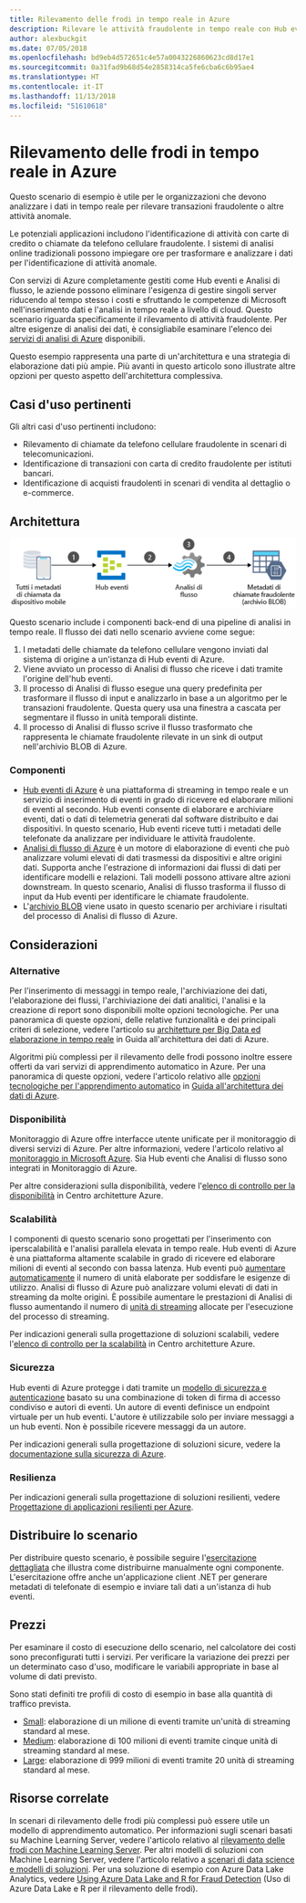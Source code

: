 ```yaml
---
title: Rilevamento delle frodi in tempo reale in Azure
description: Rilevare le attività fraudolente in tempo reale con Hub eventi e Analisi di flusso di Azure.
author: alexbuckgit
ms.date: 07/05/2018
ms.openlocfilehash: bd9eb4d572651c4e57a0043226860623cd8d17e1
ms.sourcegitcommit: 0a31fad9b68d54e2858314ca5fe6cba6c6b95ae4
ms.translationtype: HT
ms.contentlocale: it-IT
ms.lasthandoff: 11/13/2018
ms.locfileid: "51610618"
---
```

# <a name="real-time-fraud-detection-on-azure"></a>Rilevamento delle frodi in tempo reale in Azure

Questo scenario di esempio è utile per le organizzazioni che devono analizzare i dati in tempo reale per rilevare transazioni fraudolente o altre attività anomale.

Le potenziali applicazioni includono l'identificazione di attività con carte di credito o chiamate da telefono cellulare fraudolente. I sistemi di analisi online tradizionali possono impiegare ore per trasformare e analizzare i dati per l'identificazione di attività anomale.

Con servizi di Azure completamente gestiti come Hub eventi e Analisi di flusso, le aziende possono eliminare l'esigenza di gestire singoli server riducendo al tempo stesso i costi e sfruttando le competenze di Microsoft nell'inserimento dati e l'analisi in tempo reale a livello di cloud. Questo scenario riguarda specificamente il rilevamento di attività fraudolente. Per altre esigenze di analisi dei dati, è consigliabile esaminare l'elenco dei [servizi di analisi di Azure][product-category] disponibili.

Questo esempio rappresenta una parte di un'architettura e una strategia di elaborazione dati più ampie. Più avanti in questo articolo sono illustrate altre opzioni per questo aspetto dell'architettura complessiva.

## <a name="relevant-use-cases"></a>Casi d'uso pertinenti

Gli altri casi d'uso pertinenti includono:

* Rilevamento di chiamate da telefono cellulare fraudolente in scenari di telecomunicazioni.
* Identificazione di transazioni con carta di credito fraudolente per istituti bancari.
* Identificazione di acquisti fraudolenti in scenari di vendita al dettaglio o e-commerce.

## <a name="architecture"></a>Architettura

![Panoramica dell'architettura dei componenti di Azure in uno scenario di rilevamento delle frodi in tempo reale][architecture]

Questo scenario include i componenti back-end di una pipeline di analisi in tempo reale. Il flusso dei dati nello scenario avviene come segue:

1. I metadati delle chiamate da telefono cellulare vengono inviati dal sistema di origine a un'istanza di Hub eventi di Azure. 
2. Viene avviato un processo di Analisi di flusso che riceve i dati tramite l'origine dell'hub eventi.
3. Il processo di Analisi di flusso esegue una query predefinita per trasformare il flusso di input e analizzarlo in base a un algoritmo per le transazioni fraudolente. Questa query usa una finestra a cascata per segmentare il flusso in unità temporali distinte.
4. Il processo di Analisi di flusso scrive il flusso trasformato che rappresenta le chiamate fraudolente rilevate in un sink di output nell'archivio BLOB di Azure.

### <a name="components"></a>Componenti

* [Hub eventi di Azure][docs-event-hubs] è una piattaforma di streaming in tempo reale e un servizio di inserimento di eventi in grado di ricevere ed elaborare milioni di eventi al secondo. Hub eventi consente di elaborare e archiviare eventi, dati o dati di telemetria generati dal software distribuito e dai dispositivi. In questo scenario, Hub eventi riceve tutti i metadati delle telefonate da analizzare per individuare le attività fraudolente.
* [Analisi di flusso di Azure][docs-stream-analytics] è un motore di elaborazione di eventi che può analizzare volumi elevati di dati trasmessi da dispositivi e altre origini dati. Supporta anche l'estrazione di informazioni dai flussi di dati per identificare modelli e relazioni. Tali modelli possono attivare altre azioni downstream. In questo scenario, Analisi di flusso trasforma il flusso di input da Hub eventi per identificare le chiamate fraudolente.
* L'[archivio BLOB](/azure/storage/blobs/storage-blobs-introduction) viene usato in questo scenario per archiviare i risultati del processo di Analisi di flusso di Azure.

## <a name="considerations"></a>Considerazioni

### <a name="alternatives"></a>Alternative

Per l'inserimento di messaggi in tempo reale, l'archiviazione dei dati, l'elaborazione dei flussi, l'archiviazione dei dati analitici, l'analisi e la creazione di report sono disponibili molte opzioni tecnologiche. Per una panoramica di queste opzioni, delle relative funzionalità e dei principali criteri di selezione, vedere l'articolo su [architetture per Big Data ed elaborazione in tempo reale](/azure/architecture/data-guide/technology-choices/real-time-ingestion) in Guida all'architettura dei dati di Azure.

Algoritmi più complessi per il rilevamento delle frodi possono inoltre essere offerti da vari servizi di apprendimento automatico in Azure. Per una panoramica di queste opzioni, vedere l'articolo relativo alle [opzioni tecnologiche per l'apprendimento automatico](/azure/architecture/data-guide/technology-choices/data-science-and-machine-learning) in [Guida all'architettura dei dati di Azure](../../data-guide/index.md).

### <a name="availability"></a>Disponibilità

Monitoraggio di Azure offre interfacce utente unificate per il monitoraggio di diversi servizi di Azure. Per altre informazioni, vedere l'articolo relativo al [monitoraggio in Microsoft Azure](/azure/monitoring-and-diagnostics/monitoring-overview). Sia Hub eventi che Analisi di flusso sono integrati in Monitoraggio di Azure. 

Per altre considerazioni sulla disponibilità, vedere l'[elenco di controllo per la disponibilità][availability] in Centro architetture Azure.

### <a name="scalability"></a>Scalabilità

I componenti di questo scenario sono progettati per l'inserimento con iperscalabilità e l'analisi parallela elevata in tempo reale. Hub eventi di Azure è una piattaforma altamente scalabile in grado di ricevere ed elaborare milioni di eventi al secondo con bassa latenza. Hub eventi può [aumentare automaticamente](/azure/event-hubs/event-hubs-auto-inflate) il numero di unità elaborate per soddisfare le esigenze di utilizzo. Analisi di flusso di Azure può analizzare volumi elevati di dati in streaming da molte origini. È possibile aumentare le prestazioni di Analisi di flusso aumentando il numero di [unità di streaming](/azure/stream-analytics/stream-analytics-streaming-unit-consumption) allocate per l'esecuzione del processo di streaming.

Per indicazioni generali sulla progettazione di soluzioni scalabili, vedere l'[elenco di controllo per la scalabilità][scalability] in Centro architetture Azure.

### <a name="security"></a>Sicurezza

Hub eventi di Azure protegge i dati tramite un [modello di sicurezza e autenticazione][docs-event-hubs-security-model] basato su una combinazione di token di firma di accesso condiviso e autori di eventi. Un autore di eventi definisce un endpoint virtuale per un hub eventi. L'autore è utilizzabile solo per inviare messaggi a un hub eventi. Non è possibile ricevere messaggi da un autore.

Per indicazioni generali sulla progettazione di soluzioni sicure, vedere la [documentazione sulla sicurezza di Azure][security].

### <a name="resiliency"></a>Resilienza

Per indicazioni generali sulla progettazione di soluzioni resilienti, vedere [Progettazione di applicazioni resilienti per Azure][resiliency].

## <a name="deploy-the-scenario"></a>Distribuire lo scenario

Per distribuire questo scenario, è possibile seguire l'[esercitazione dettagliata][tutorial] che illustra come distribuirne manualmente ogni componente. L'esercitazione offre anche un'applicazione client .NET per generare metadati di telefonate di esempio e inviare tali dati a un'istanza di hub eventi.

## <a name="pricing"></a>Prezzi

Per esaminare il costo di esecuzione dello scenario, nel calcolatore dei costi sono preconfigurati tutti i servizi. Per verificare la variazione dei prezzi per un determinato caso d'uso, modificare le variabili appropriate in base al volume di dati previsto.

Sono stati definiti tre profili di costo di esempio in base alla quantità di traffico prevista.

* [Small][small-pricing]: elaborazione di un milione di eventi tramite un'unità di streaming standard al mese.
* [Medium][medium-pricing]: elaborazione di 100 milioni di eventi tramite cinque unità di streaming standard al mese.
* [Large][large-pricing]: elaborazione di 999 milioni di eventi tramite 20 unità di streaming standard al mese.

## <a name="related-resources"></a>Risorse correlate

In scenari di rilevamento delle frodi più complessi può essere utile un modello di apprendimento automatico. Per informazioni sugli scenari basati su Machine Learning Server, vedere l'articolo relativo al [rilevamento delle frodi con Machine Learning Server][r-server-fraud-detection]. Per altri modelli di soluzioni con Machine Learning Server, vedere l'articolo relativo a [scenari di data science e modelli di soluzioni][docs-r-server-sample-solutions]. Per una soluzione di esempio con Azure Data Lake Analytics, vedere [Using Azure Data Lake and R for Fraud Detection][technet-fraud-detection] (Uso di Azure Data Lake e R per il rilevamento delle frodi).

<!-- links -->
[product-category]: https://azure.microsoft.com/product-categories/analytics/
[tutorial]: /azure/stream-analytics/stream-analytics-real-time-fraud-detection
[small-pricing]: https://azure.com/e/74149ec312c049ccba79bfb3cfa67606
[medium-pricing]: https://azure.com/e/4fc94f7376de484d8ae67a6958cae60a
[large-pricing]: https://azure.com/e/7da8804396f9428a984578700003ba42
[architecture]: ./media/architecture-fraud-detection.png
[docs-event-hubs]: /azure/event-hubs/event-hubs-what-is-event-hubs
[docs-event-hubs-security-model]: /azure/event-hubs/event-hubs-authentication-and-security-model-overview
[docs-stream-analytics]: /azure/stream-analytics/stream-analytics-introduction
[docs-r-server-sample-solutions]: /machine-learning-server/r/sample-solutions
[r-server-fraud-detection]: https://microsoft.github.io/r-server-fraud-detection/
[technet-fraud-detection]: https://blogs.technet.microsoft.com/machinelearning/2017/06/28/using-azure-data-lake-and-r-for-fraud-detection/
[availability]: /azure/architecture/checklist/availability
[scalability]: /azure/architecture/checklist/scalability
[resiliency]: ../../resiliency/index.md
[security]: /azure/security/

